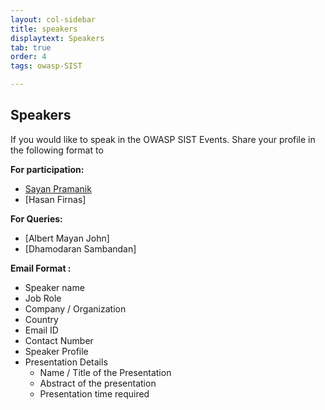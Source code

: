 ```yaml
---
layout: col-sidebar
title: speakers
displaytext: Speakers
tab: true
order: 4
tags: owasp-SIST

---
```

## Speakers

If you would like to speak in the OWASP SIST Events. Share your profile in the following format to

**For participation:**
- [Sayan Pramanik](mailto:sayanpramanik2012@gmail.com)
- [Hasan Firnas]

**For Queries:**
- [Albert Mayan John]
- [Dhamodaran Sambandan]


**Email Format :**

- Speaker name
- Job Role
- Company / Organization
- Country
- Email ID
- Contact Number
- Speaker Profile
- Presentation Details
    - Name / Title of the Presentation
    - Abstract of the presentation
    - Presentation time required
